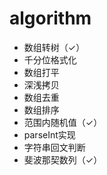 # algorithm

- 数组转树（✓）
- 千分位格式化
- 数组打平
- 深浅拷贝
- 数组去重
- 数组排序
- 范围内随机值（✓）
- parseInt实现
- 字符串回文判断
- 斐波那契数列（✓）

